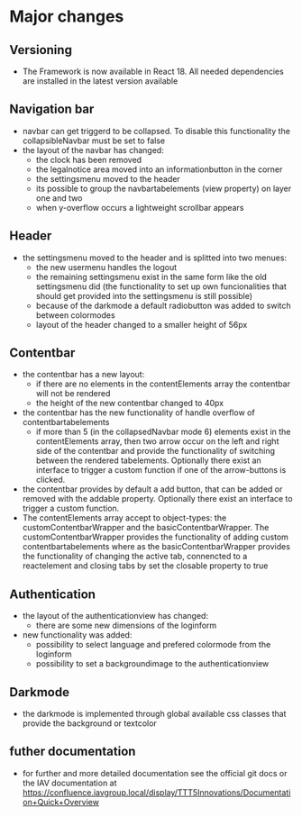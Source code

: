 <!--
 Copyright © 2024 IAV GmbH Ingenieurgesellschaft Auto und Verkehr, All Rights Reserved.
 
 Licensed under the Apache License, Version 2.0 (the "License");
 you may not use this file except in compliance with the License.
 You may obtain a copy of the License at
 
 http://www.apache.org/licenses/LICENSE-2.0
 
 Unless required by applicable law or agreed to in writing, software
 distributed under the License is distributed on an "AS IS" BASIS,
 WITHOUT WARRANTIES OR CONDITIONS OF ANY KIND, either express or implied.
 See the License for the specific language governing permissions and
 limitations under the License.
 
 SPDX-License-Identifier: Apache-2.0
-->

# Major changes

## Versioning

- The Framework is now available in React 18. All needed dependencies are installed in the latest version available

## Navigation bar

- navbar can get triggerd to be collapsed. To disable this functionality the collapsibleNavbar must be set to false
- the layout of the navbar has changed:
  - the clock has been removed
  - the legalnotice area moved into an informationbutton in the corner
  - the settingsmenu moved to the header
  - its possible to group the navbartabelements (view property) on layer one and two
  - when y-overflow occurs a lightweight scrollbar appears

## Header

- the settingsmenu moved to the header and is splitted into two menues:
  - the new usermenu handles the logout
  - the remaining settingsmenu exist in the same form like the old settingsmenu did (the functionality to set up own funcionalities that should get provided into the settingsmenu is still possible)
  - because of the darkmode a default radiobutton was added to switch between colormodes
  - layout of the header changed to a smaller height of 56px

## Contentbar

- the contentbar has a new layout:
  - if there are no elements in the contentElements array the contentbar will not be rendered
  - the height of the new contentbar changed to 40px
- the contentbar has the new functionality of handle overflow of contentbartabelements
  - if more than 5 (in the collapsedNavbar mode 6) elements exist in the contentElements array, then two arrow occur on the left and right side of the contentbar and provide the functionality of switching between the rendered tabelements. Optionally there exist an interface to trigger a custom function if one of the arrow-buttons is clicked.
- the contentbar provides by default a add button, that can be added or removed with the addable property. Optionally there exist an interface to trigger a custom function.
- The contentElements array accept to object-types: the customContentbarWrapper and the basicContentbarWrapper. The customContentbarWrapper provides the functionality of adding custom contentbartabelements where as the basicContentbarWrapper provides the functionality of changing the active tab, connencted to a reactelement and closing tabs by set the closable property to true

## Authentication

- the layout of the authenticationview has changed:
  - there are some new dimensions of the loginform
- new functionality was added:
  - possibility to select language and prefered colormode from the loginform
  - possibility to set a backgroundimage to the authenticationview

## Darkmode

- the darkmode is implemented through global available css classes that provide the background or textcolor

## futher documentation

- for further and more detailed documentation see the official git docs or the IAV documentation at https://confluence.iavgroup.local/display/TTT5Innovations/Documentation+Quick+Overview
